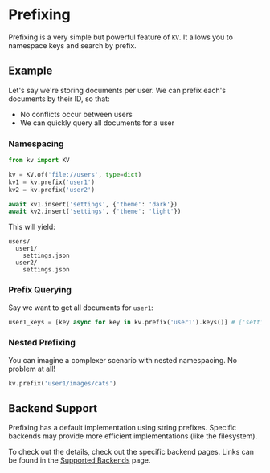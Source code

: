 # Prefixing

Prefixing is a very simple but powerful feature of `KV`. It allows you to namespace keys and search by prefix.

## Example

Let's say we're storing documents per user. We can prefix each's documents by their ID, so that:

- No conflicts occur between users
- We can quickly query all documents for a user

### Namespacing

```python
from kv import KV

kv = KV.of('file://users', type=dict)
kv1 = kv.prefix('user1')
kv2 = kv.prefix('user2')

await kv1.insert('settings', {'theme': 'dark'})
await kv2.insert('settings', {'theme': 'light'})
```

This will yield:
```
users/
  user1/
    settings.json
  user2/
    settings.json
```

### Prefix Querying

Say we want to get all documents for `user1`:

```python
user1_keys = [key async for key in kv.prefix('user1').keys()] # ['settings']
```

### Nested Prefixing

You can imagine a complexer scenario with nested namespacing. No problem at all!

```python
kv.prefix('user1/images/cats')
```

## Backend Support

Prefixing has a default implementation using string prefixes. Specific backends may provide more efficient implementations (like the filesystem).

To check out the details, check out the specific backend pages. Links can be found in the [Supported Backends](supported-backends.md) page.